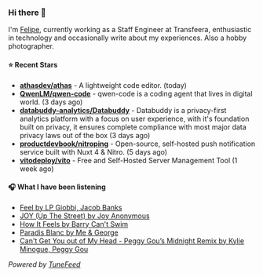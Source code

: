 ### Hi there 👋

I'm [Felipe](https://felipevm.com), currently working as a Staff Engineer at Transfeera, enthusiastic in technology and occasionally write about my experiences. Also a hobby photographer.

#### ⭐ Recent Stars
- **[athasdev/athas](https://github.com/athasdev/athas)** - A lightweight code editor. (today)
- **[QwenLM/qwen-code](https://github.com/QwenLM/qwen-code)** - qwen-code is a coding agent that lives in digital world. (3 days ago)
- **[databuddy-analytics/Databuddy](https://github.com/databuddy-analytics/Databuddy)** - Databuddy is a privacy-first analytics platform with a focus on user experience, with it&#39;s foundation built on privacy, it ensures complete compliance with most major data privacy laws out of the box (3 days ago)
- **[productdevbook/nitroping](https://github.com/productdevbook/nitroping)** - Open-source, self-hosted push notification service built with Nuxt 4 &amp; Nitro. (5 days ago)
- **[vitodeploy/vito](https://github.com/vitodeploy/vito)** - Free and Self-Hosted  Server Management Tool (1 week ago)

#### 🎧 What I have been listening
- [Feel by LP Giobbi, Jacob Banks](https://open.spotify.com/track/5mMCnnycAkho18eZmZIDwi)
- [JOY (Up The Street) by Joy Anonymous](https://open.spotify.com/track/1d9NF9D6HgLWvGQyPrYE98)
- [How It Feels by Barry Can&#39;t Swim](https://open.spotify.com/track/2DSQvvaojC1yu5phfWDKuB)
- [Paradis Blanc by Me &amp; George](https://open.spotify.com/track/1our0OFQADCr6XRU0dYPtt)
- [Can&#39;t Get You out of My Head - Peggy Gou’s Midnight Remix by Kylie Minogue, Peggy Gou](https://open.spotify.com/track/1Rnx52PUuhrLrj306hOZHb)

_Powered by [TuneFeed](https://tunefeed.app?ref=github.com)_
